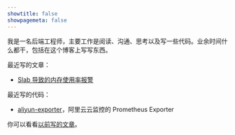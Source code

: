 ```yaml
---
showtitle: false
showpagemeta: false
---
```


我是一名后端工程师，主要工作是阅读、沟通、思考以及写一些代码。业余时间什么都干，包括在这个博客上写写东西。

最近写的文章：

* [Slab 导致的内存使用率报警](/blog/linux-memory-monitring)

最近写的代码：

* [aliyun-exporter](https://github.com/aylei/aliyun-exporter)，阿里云云监控的 Prometheus Exporter

你可以看看[以前写的文章](/blog/)。